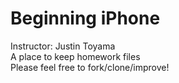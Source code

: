 # Beginning iPhone <br/>
Instructor: Justin Toyama <br/>
A place to keep homework files <br/>
Please feel free to fork/clone/improve!
